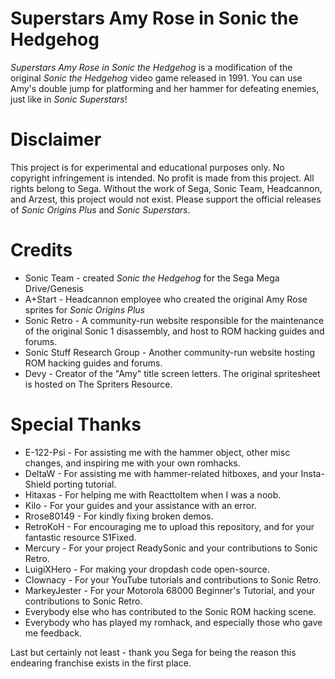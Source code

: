Superstars Amy Rose in Sonic the Hedgehog
============

_Superstars Amy Rose in Sonic the Hedgehog_ is a modification of the original _Sonic the Hedgehog_ video game released in 1991. You can use Amy's double jump for platforming and her hammer for defeating enemies, just like in _Sonic Superstars_!

Disclaimer
============
This project is for experimental and educational purposes only. No copyright infringement is intended. No profit is made from this project. All rights belong to Sega. Without the work of Sega, Sonic Team, Headcannon, and Arzest, this project would not exist. Please support the official releases of _Sonic Origins Plus_ and _Sonic Superstars_.

Credits
============
* Sonic Team - created _Sonic the Hedgehog_ for the Sega Mega Drive/Genesis
* A+Start - Headcannon employee who created the original Amy Rose sprites for _Sonic Origins Plus_
* Sonic Retro - A community-run website responsible for the maintenance of the original Sonic 1 disassembly, and host to ROM hacking guides and forums.
* Sonic Stuff Research Group - Another community-run website hosting ROM hacking guides and forums.
* Devy - Creator of the "Amy" title screen letters. The original spritesheet is hosted on The Spriters Resource.

Special Thanks
============
* E-122-Psi - For assisting me with the hammer object, other misc changes, and inspiring me with your own romhacks.
* DeltaW - For assisting me with hammer-related hitboxes, and your Insta-Shield porting tutorial.
* Hitaxas - For helping me with ReacttoItem when I was a noob.
* Kilo - For your guides and your assistance with an error.
* Rrose80149 - For kindly fixing broken demos.
* RetroKoH - For encouraging me to upload this repository, and for your fantastic resource S1Fixed.
* Mercury - For your project ReadySonic and your contributions to Sonic Retro.
* LuigiXHero - For making your dropdash code open-source.
* Clownacy - For your YouTube tutorials and contributions to Sonic Retro.
* MarkeyJester - For your Motorola 68000 Beginner's Tutorial, and your contributions to Sonic Retro.
* Everybody else who has contributed to the Sonic ROM hacking scene.
* Everybody who has played my romhack, and especially those who gave me feedback.

Last but certainly not least - thank you Sega for being the reason this endearing franchise exists in the first place.
